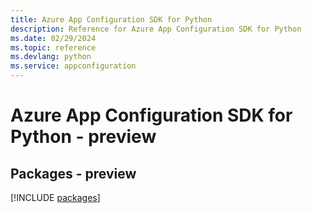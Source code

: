 ```yaml
---
title: Azure App Configuration SDK for Python
description: Reference for Azure App Configuration SDK for Python
ms.date: 02/29/2024
ms.topic: reference
ms.devlang: python
ms.service: appconfiguration
---
```

# Azure App Configuration SDK for Python - preview
## Packages - preview
[!INCLUDE [packages](app-configuration-index.md)]